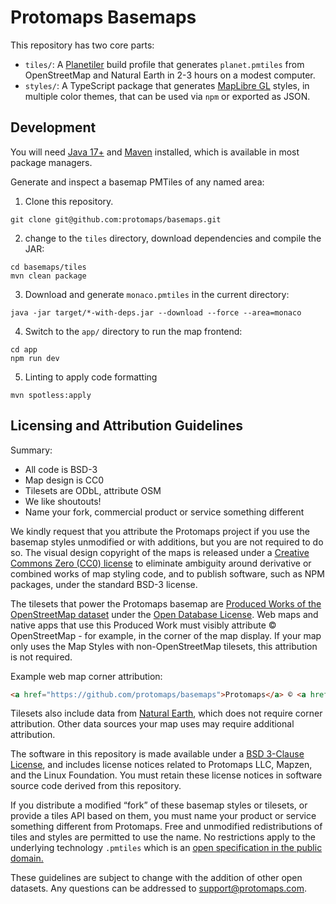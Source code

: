 # Protomaps Basemaps

This repository has two core parts:

* `tiles/`: A [Planetiler](https://github.com/onthegomap/planetiler) build profile that generates `planet.pmtiles` from OpenStreetMap and Natural Earth in 2-3 hours on a modest computer.
* `styles/`: A TypeScript package that generates [MapLibre GL](http://github.com/maplibre) styles, in multiple color themes, that can be used via `npm` or exported as JSON.

## Development

You will need [Java 17+](https://github.com/onthegomap/planetiler/blob/main/CONTRIBUTING.md) and [Maven](https://maven.apache.org/install.html) installed, which is available in most package managers. 

Generate and inspect a basemap PMTiles of any named area:

1. Clone this repository.

```shell
git clone git@github.com:protomaps/basemaps.git
```
2. change to the `tiles` directory, download dependencies and compile the JAR:

```shell
cd basemaps/tiles
mvn clean package
```
3. Download and generate `monaco.pmtiles` in the current directory:

```shell
java -jar target/*-with-deps.jar --download --force --area=monaco
```

4. Switch to the `app/` directory to run the map frontend:

```shell
cd app
npm run dev
```

5. Linting to apply code formatting

```shell
mvn spotless:apply
```

## Licensing and Attribution Guidelines

Summary:

* All code is BSD-3
* Map design is CC0
* Tilesets are ODbL, attribute OSM
* We like shoutouts!
* Name your fork, commercial product or service something different

We kindly request that you attribute the Protomaps project if you use the basemap styles unmodified or with additions, but you are not required to do so. The visual design copyright of the maps is released under a [Creative Commons Zero (CC0) license](https://creativecommons.org/publicdomain/zero/1.0/) to eliminate ambiguity around derivative or combined works of map styling code, and to publish software, such as NPM packages, under the standard BSD-3 license.

The tilesets that power the Protomaps basemap are [Produced Works of the OpenStreetMap dataset](https://osmfoundation.org/wiki/Licence/Community_Guidelines/Produced_Work_-_Guideline) under the [Open Database License](https://www.openstreetmap.org/copyright). Web maps and native apps that use this Produced Work must visibly attribute © OpenStreetMap - for example, in the corner of the map display. If your map only uses the Map Styles with non-OpenStreetMap tilesets, this attribution is not required.

Example web map corner attribution:

```html
<a href="https://github.com/protomaps/basemaps">Protomaps</a> © <a href="https://openstreetmap.org">OpenStreetMap</a>
```

Tilesets also include data from [Natural Earth](https://www.naturalearthdata.com), which does not require corner attribution. Other data sources your map uses may require additional attribution.

The software in this repository is made available under a [BSD 3-Clause License](/LICENSE.md), and includes license notices related to Protomaps LLC, Mapzen, and the Linux Foundation. You must retain these license notices in software source code derived from this repository.

If you distribute a modified “fork” of these basemap styles or tilesets, or provide a tiles API based on them, you must name your product or service something different from Protomaps. Free and unmodified redistributions of tiles and styles are permitted to use the name. No restrictions apply to the underlying technology `.pmtiles` which is an [open specification in the public domain.](https://github.com/protomaps/PMTiles#license)

These guidelines are subject to change with the addition of other open datasets. Any questions can be addressed to [support@protomaps.com](mailto:support@protomaps.com).
